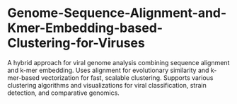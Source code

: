 # Genome-Sequence-Alignment-and-Kmer-Embedding-based-Clustering-for-Viruses
A hybrid approach for viral genome analysis combining sequence alignment and k-mer embedding. Uses alignment for evolutionary similarity and k-mer-based vectorization for fast, scalable clustering. Supports various clustering algorithms and visualizations for viral classification, strain detection, and comparative genomics.

